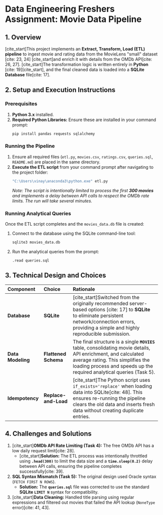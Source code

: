 # Data Engineering Freshers Assignment: Movie Data Pipeline

## 1. Overview
[cite_start]This project implements an **Extract, Transform, Load (ETL) pipeline** to ingest movie and rating data from the MovieLens "small" dataset [cite: 23, 24] [cite_start]and enrich it with details from the OMDb API[cite: 26, 27]. [cite_start]The transformation logic is written entirely in **Python** [cite: 19][cite_start], and the final cleaned data is loaded into a **SQLite Database** file[cite: 17].

## 2. Setup and Execution Instructions

### Prerequisites
1.  **Python 3.x** installed.
2.  **Required Python Libraries:** Ensure these are installed in your command prompt:
    ```bash
    pip install pandas requests sqlalchemy
    ```

### Running the Pipeline
1.  Ensure all required files (`etl.py`, `movies.csv`, `ratings.csv`, `queries.sql`, `README.md`) are placed in the same directory.
2.  **Execute the ETL script** from your command prompt after navigating to the project folder:
    ```bash
    "C:\Users\vinay\anaconda3\python.exe" etl.py
    ```
    *Note: The script is intentionally limited to process the first **300 movies** and implements a delay between API calls to respect the OMDb rate limits. The run will take several minutes.*

### Running Analytical Queries
Once the ETL script completes and the `movies_data.db` file is created:
1.  Connect to the database using the SQLite command-line tool:
    ```bash
    sqlite3 movies_data.db
    ```
2.  Run the analytical queries from the prompt:
    ```sqlite
    .read queries.sql
    ```

## 3. Technical Design and Choices

| Component | Choice | Rationale |
| :--- | :--- | :--- |
| **Database** | **SQLite** | [cite_start]Switched from the originally recommended server-based options [cite: 17] to **SQLite** to eliminate persistent network/connection errors, providing a simple and highly reproducible submission. |
| **Data Modeling** | **Flattened Schema** | The final structure is a single **`MOVIES`** table, consolidating movie details, API enrichment, and calculated average rating. This simplifies the loading process and speeds up the required analytical queries (Task 5). |
| **Idempotency** | **Replace-and-Load** | [cite_start]The Python script uses `if_exists='replace'` when loading data into SQLite[cite: 48]. This ensures re-running the pipeline clears the old data and inserts fresh data without creating duplicate entries. |

## 4. Challenges and Solutions

1.  [cite_start]**OMDb API Rate Limiting (Task 4):** The free OMDb API has a low daily request limit[cite: 28].
    * [cite_start]**Solution:** The ETL process was intentionally throttled using **`.head(300)`** to limit the data size and a **`time.sleep(0.2)`** delay between API calls, ensuring the pipeline completes successfully[cite: 39].
2.  **SQL Syntax Mismatch (Task 5):** The original design used Oracle syntax (`FETCH FIRST N ROWS`).
    * **Solution:** The **`queries.sql`** file was corrected to use the standard **SQLite `LIMIT N`** syntax for compatibility.
3.  [cite_start]**Data Cleaning:** Handled title parsing using regular expressions and filtered out movies that failed the API lookup (`NoneType` error)[cite: 41, 43].